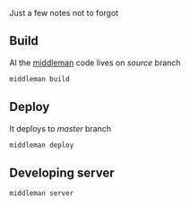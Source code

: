 
Just a few notes not to forgot

## Build

Al the [middleman](https://middlemanapp.com/) code lives on *source* branch

```bash
middleman build
```

## Deploy

It deploys to *master* branch

```bash
middleman deploy
```

## Developing server

```bash
middleman server
```
